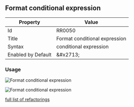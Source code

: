 ## Format conditional expression

| Property | Value |
| -------- | ----- |
| Id | RR0050 |
| Title | Format conditional expression |
| Syntax | conditional expression |
| Enabled by Default | &\#x2713; |

### Usage

![Format conditional expression](../../images/refactorings/FormatConditionalExpressionOnMultipleLines.png)

![Format conditional expression](../../images/refactorings/FormatConditionalExpressionOnSingleLine.png)

[full list of refactorings](Refactorings.md)